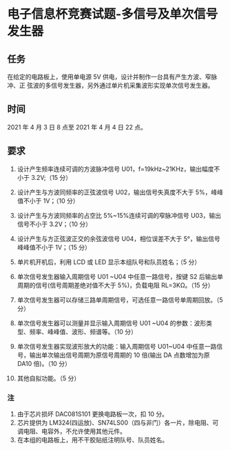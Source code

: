 # 电子信息杯竞赛试题-多信号及单次信号发生器

## 任务
在给定的电路板上，使用单电源 5V 供电，设计并制作一台具有产生方波、窄脉冲、正
弦波的多信号发生器，另外通过单片机采集波形实现单次信号发生器。

## 时间
2021 年 4 月 3 日 8 点至 2021 年 4 月 4 日 22 点。

## 要求
1. 设计产生频率连续可调的方波脉冲信号 U01，f=19kHz~21KHz，输出幅度不小于 3.2V;（15 分）

2. 设计产生与方波同频率的正弦波信号 U02，输出信号失真度不大于 5%，峰峰值不小于 1V；（10 分）

3. 设计产生与方波同频率的占空比 5%~15%连续可调的窄脉冲信号 U03，输出信号不小于 3.2V；（10 分）

4. 设计产生与方正弦波正交的余弦波信号 U04，相位误差不大于 5°，输出信号峰峰值不小于 1V；（15 分）

5. 单片机开机后，利用 LCD 或 LED 显示本组队号和队员姓名；（5 分）

6. 单次信号发生器输入周期信号 U01 ~U04 中任意一路信号，按键 S2 后输出单周期的信号(信号周期差绝对值不大于 5%)，负载电阻 RL=3KΩ。（15 分）

7. 单次信号发生器可以存储三路单周期信号，可选任意一路信号单周期回放。（5 分）

8. 单次信号发生器可以测量并显示输入周期信号 U01 ~U04 的参数：波形类型、频率、峰峰值、波形、频谱等。（10 分）

9. 单次信号发生器实现波形放大的功能：输入周期信号 U01~U04 中任意一路信号，输出单次输出信号周期为原信号周期的 10 倍(输出 DA 点数增加为原 DA10 倍)。（10 分）

10. 其他自拟功能。（5 分）


### 注
1. 由于芯片损坏 DAC081S101 更换电路板一次，扣 10 分。
2. 芯片提供为 LM324(四运放)、SN74LS00（四与非门）各一片，除电阻、可调电阻、电容外，不允许使用其他元件。
3. 在本组的电路板上，用不干胶贴纸注明队号、队员姓名。